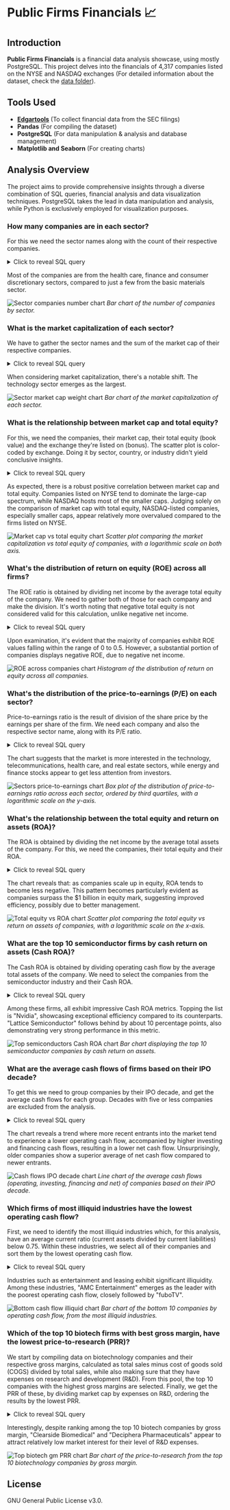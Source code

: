 # Public Firms Financials 📈

## Introduction
**Public Firms Financials** is a financial data analysis showcase, using mostly PostgreSQL. This project delves into the financials of 4,317 companies listed on the NYSE and NASDAQ exchanges (For detailed information about the dataset, check the [data folder](/data/)).

## Tools Used
- **[Edgartools](https://github.com/dgunning/edgartools)** (To collect financial data from the SEC filings)
- **Pandas** (For compiling the dataset)
- **PostgreSQL** (For data manipulation & analysis and database management)
- **Matplotlib and Seaborn** (For creating charts)

## Analysis Overview
The project aims to provide comprehensive insights through a diverse combination of SQL queries, financial analysis and data visualization techniques. PostgreSQL takes the lead in data manipulation and analysis, while Python is exclusively employed for visualization purposes.

### How many companies are in each sector?
For this we need the sector names along with the count of their respective companies.

<details>
    <summary>Click to reveal SQL query</summary>
    ```sql
    SELECT
        sd.sector_name,
        COUNT(cd.company_id) AS num_companies
    FROM
        companies_dim cd
    LEFT JOIN
        sectors_dim sd ON cd.sector_id = sd.sector_id
    WHERE
        sd.sector_name IS NOT NULL
    GROUP BY
        sd.sector_name
    ORDER BY
        num_companies DESC;
    ```
</details>

Most of the companies are from the health care, finance and consumer discretionary sectors, compared to just a few from the basic materials sector.

![Sector companies number chart](/images/sector_companies_number.jpg)
*Bar chart of the number of companies by sector.*

### What is the market capitalization of each sector?
We have to gather the sector names and the sum of the market cap of their respective companies.

<details>
    <summary>Click to reveal SQL query</summary>
    ```sql
    SELECT
        sd.sector_name,
        SUM(cd.market_cap) AS market_cap
    FROM
        companies_dim cd
    LEFT JOIN
        sectors_dim sd ON cd.sector_id = sd.sector_id
    WHERE
        sd.sector_name IS NOT NULL
        AND cd.market_cap > 0
    GROUP BY
        sd.sector_name
    ORDER BY
        market_cap DESC;
    ```
</details>

When considering market capitalization, there's a notable shift. The technology sector emerges as the largest.

![Sector market cap weight chart](/images/sector_market_cap_weight.jpg)
*Bar chart of the market capitalization of each sector.*

### What is the relationship between market cap and total equity?
For this, we need the companies, their market cap, their total equity (book value) and the exchange they're listed on (bonus). The scatter plot is color-coded by exchange. Doing it by sector, country, or industry didn't yield conclusive insights.

<details>
    <summary>Click to reveal SQL query</summary>
    ```sql
    SELECT
        cd.company_name,
        cd.exchange,
        cd.market_cap,
        bsf.total_stockholders_equity
    FROM
        companies_dim cd
    LEFT JOIN
        balance_sheets_fact bsf ON cd.company_id = bsf.company_id
    WHERE
        cd.market_cap > 1e5
        AND bsf.total_stockholders_equity > 1e5
    ORDER BY
        cd.market_cap DESC;
    ```
</details>

As expected, there is a robust positive correlation between market cap and total equity. Companies listed on NYSE tend to dominate the large-cap spectrum, while NASDAQ hosts most of the smaller caps. Judging solely on the comparison of market cap with total equity, NASDAQ-listed companies, especially smaller caps, appear relatively more overvalued compared to the firms listed on NYSE.

![Market cap vs total equity chart](/images/market_cap_vs_total_equity.jpg)
*Scatter plot comparing the market capitalization vs total equity of companies, with a logarithmic scale on both axis.*

### What's the distribution of return on equity (ROE) across all firms?
The ROE ratio is obtained by dividing net income by the average total equity of the company. We need to gather both of those for each company and make the division. It's worth noting that negative total equity is not considered valid for this calculation, unlike negative net income.

<details>
    <summary>Click to reveal SQL query</summary>
    ```sql
    SELECT
        cd.company_name,
        cosf.net_income / bsf.total_stockholders_equity AS return_on_equity
        -- It should be the average of total equity, although there's not enough data
    FROM
        companies_dim cd
    LEFT JOIN
        consolidated_operations_statements_fact cosf ON cd.company_id = cosf.company_id
    LEFT JOIN
        balance_sheets_fact bsf ON cd.company_id = bsf.company_id
    WHERE
        bsf.total_stockholders_equity > 0
        AND cosf.net_income / bsf.total_stockholders_equity BETWEEN -2 AND 2
    ORDER BY
        return_on_equity DESC;
    ```
</details>

Upon examination, it's evident that the majority of companies exhibit ROE values falling within the range of 0 to 0.5. However, a substantial portion of companies displays negative ROE, due to negative net income.

![ROE across companies chart](/images/roe_across_companies.jpg)
*Histogram of the distribution of return on equity across all companies.*

### What's the distribution of the price-to-earnings (P/E) on each sector? 
Price-to-earnings ratio is the result of division of the share price by the earnings per share of the firm. We need each company and also the respective sector name, along with its P/E ratio.

<details>
    <summary>Click to reveal SQL query</summary>
    ```sql
    SELECT
        cd.company_name,
        sd.sector_name,
        cd.market_cap / cosf.net_income AS price_to_earnings
        -- It's usually calculated by dividing each by number of shares, yielding the same result
    FROM
        companies_dim cd
    LEFT JOIN
        sectors_dim sd ON cd.sector_id = sd.sector_id
    LEFT JOIN
        consolidated_operations_statements_fact cosf ON cd.company_id = cosf.company_id
    WHERE
        sd.sector_name IS NOT NULL
        AND cd.market_cap / cosf.net_income BETWEEN 1e-4 AND 1e4
    ORDER BY
        price_to_earnings DESC;
    ```
</details>

The chart suggests that the market is more interested in the technology, telecommunications, health care, and real estate sectors, while energy and finance stocks appear to get less attention from investors.

![Sectors price-to-earnings chart](/images/sectors_price_to_earnings.jpg)
*Box plot of the distribution of price-to-earnings ratio across each sector, ordered by third quartiles, with a logarithmic scale on the y-axis.*

### What's the relationship between the total equity and return on assets (ROA)?
The ROA is obtained by dividing the net income by the average total assets of the company. For this, we need the companies, their total equity and their ROA.

<details>
    <summary>Click to reveal SQL query</summary>
    ```sql
    SELECT
        cd.company_name,
        bsf.total_stockholders_equity,
        cosf.net_income / bsf.total_assets AS return_on_assets
        -- It should be the average of total assets, although there's not enough data
    FROM
        companies_dim cd
    LEFT JOIN
        consolidated_operations_statements_fact cosf ON cd.company_id = cosf.company_id
    LEFT JOIN
        balance_sheets_fact bsf ON cd.company_id = bsf.company_id
    WHERE
        bsf.total_stockholders_equity > 1e6
        AND cosf.net_income / bsf.total_assets BETWEEN -2 AND 0.5
    ORDER BY
        bsf.total_stockholders_equity DESC;
    ```
</details>

The chart reveals that: as companies scale up in equity, ROA tends to become less negative. This pattern becomes particularly evident as companies surpass the $1 billion in equity mark, suggesting improved efficiency, possibly due to better management.

![Total equity vs ROA chart](/images/total_equity_vs_roa.jpg)
*Scatter plot comparing the total equity vs return on assets of companies, with a logarithmic scale on the x-axis.*

### What are the top 10 semiconductor firms by cash return on assets (Cash ROA)?
The Cash ROA is obtained by dividing operating cash flow by the average total assets of the company. We need to select the companies from the semiconductor industry and their Cash ROA.

<details>
    <summary>Click to reveal SQL query</summary>
    ```sql
    SELECT
        cd.company_name,
        csf.net_cash_provided_by_operating_activities / bsf.total_assets AS cash_return_on_assets
        -- It should be the average of total assets, although there's not enough data
    FROM
        companies_dim cd
    LEFT JOIN
        cashflow_statements_fact csf ON cd.company_id = csf.company_id
    LEFT JOIN
        balance_sheets_fact bsf ON cd.company_id = bsf.company_id
    LEFT JOIN
        industries_dim id ON cd.industry_id = id.industry_id
    WHERE
        id.industry_name = 'Semiconductors'
        AND csf.net_cash_provided_by_operating_activities IS NOT NULL
        AND bsf.total_assets > 0
    ORDER BY
        cash_return_on_assets DESC
    LIMIT 10;
    ```
</details>

Among these firms, all exhibit impressive Cash ROA metrics. Topping the list is "Nvidia", showcasing exceptional efficiency compared to its counterparts. "Lattice Semiconductor" follows behind by about 10 percentage points, also demonstrating very strong performance in this metric.

![Top semiconductors Cash ROA chart](/images/top_semiconductors_cash_roa.jpg)
*Bar chart displaying the top 10 semiconductor companies by cash return on assets.*

### What are the average cash flows of firms based on their IPO decade?
To get this we need to group companies by their IPO decade, and get the average cash flows for each group. Decades with five or less companies are excluded from the analysis.

<details>
    <summary>Click to reveal SQL query</summary>
    ```sql
    -- Get the decade ranges as a temporary table
    WITH ipo_decade_ranges AS (
        SELECT 
            GENERATE_SERIES(1920, 2020, 10) AS decade_start,
            GENERATE_SERIES(1929, 2029, 10) AS decade_end
    )

    -- Get the average cash flows of companies based on their IPO decade
    SELECT 
        CONCAT(decade_start, 's') AS ipo_decade,
        AVG(COALESCE(csf.net_cash_provided_by_operating_activities,0)) AS operating_cashflow,
        AVG(COALESCE(csf.net_cash_provided_by_investing_activities,0)) AS investing_cashflow,
        AVG(COALESCE(csf.net_cash_provided_by_financing_activities,0)) AS financing_cashflow,
        AVG(COALESCE(csf.net_cash_provided_by_operating_activities,0)) +
        AVG(COALESCE(csf.net_cash_provided_by_investing_activities,0)) +
        AVG(COALESCE(csf.net_cash_provided_by_financing_activities,0)) AS net_cash
    FROM 
        companies_dim cd
    RIGHT JOIN 
        ipo_decade_ranges ON cd.ipo_year BETWEEN decade_start AND decade_end
    LEFT JOIN
        cashflow_statements_fact csf ON cd.company_id = csf.company_id
    WHERE
        cd.ipo_year IS NOT NULL
    GROUP BY 
        ipo_decade
    HAVING
        COUNT(cd.company_id) > 5
    ORDER BY 
        ipo_decade;
    ```
</details>

The chart reveals a trend where more recent entrants into the market tend to experience a lower operating cash flow, accompanied by higher investing and financing cash flows, resulting in a lower net cash flow. Unsurprisingly, older companies show a superior average of net cash flow compared to newer entrants.

![Cash flows IPO decade chart](/images/cashflows_ipo_decade.jpg)
*Line chart of the average cash flows (operating, investing, financing and net) of companies based on their IPO decade.*

### Which firms of most illiquid industries have the lowest operating cash flow?
First, we need to identify the most illiquid industries which, for this analysis, have an average current ratio (current assets divided by current liabilities) below 0.75. Within these industries, we select all of their companies and sort them by the lowest operating cash flow.

<details>
    <summary>Click to reveal SQL query</summary>
    ```sql
    -- Get the most illiquid industries as a temporary table
    WITH most_illiquid_industries AS (
        SELECT
            id.industry_id,
            AVG(bsf.current_assets / bsf.total_current_liabilities) AS current_ratio
        FROM
            industries_dim id
        INNER JOIN
            companies_dim cd ON id.industry_id = cd.industry_id
        INNER JOIN
            balance_sheets_fact bsf ON cd.company_id = bsf.company_id
        WHERE
            id.industry_name IS NOT NULL
            AND bsf.current_assets > 0
            AND bsf.total_current_liabilities > 0
        GROUP BY
            id.industry_id
        HAVING
            AVG(bsf.current_assets / bsf.total_current_liabilities) < 0.75
    )

    -- Get the companies from those industries with the lowest operating cash flow
    SELECT
        cd.company_name,
        csf.net_cash_provided_by_operating_activities AS operating_cashflow
    FROM
        most_illiquid_industries mi
    LEFT JOIN
        companies_dim cd ON mi.industry_id = cd.industry_id
    LEFT JOIN
        cashflow_statements_fact csf ON cd.company_id = csf.company_id
    WHERE
        csf.net_cash_provided_by_operating_activities IS NOT NULL
    ORDER BY
        operating_cashflow
    LIMIT 10;
    ```
</details>

Industries such as entertainment and leasing exhibit significant illiquidity. Among these industries, "AMC Entertainment" emerges as the leader with the poorest operating cash flow, closely followed by "fuboTV".

![Bottom cash flow illiquid chart](/images/bottom_cashflow_illiquid.jpg)
*Bar chart of the bottom 10 companies by operating cash flow, from the most illiquid industries.*

### Which of the top 10 biotech firms with best gross margin, have the lowest price-to-research (PRR)?
We start by compiling data on biotechnology companies and their respective gross margins, calculated as total sales minus cost of goods sold (COGS) divided by total sales, while also making sure that they have expenses on research and development (R&D). From this pool, the top 10 companies with the highest gross margins are selected. Finally, we get the PRR of these, by dividing market cap by expenses on R&D, ordering the results by the lowest PRR.

<details>
    <summary>Click to reveal SQL query</summary>
    ```sql
    -- Get the top 10 biotechnology companies by gross margin as a temporary table
    WITH top_biotech_by_gross_margin AS (
        SELECT
            cd.company_name,
            cd.market_cap,
            cosf.research_and_development_expenses,
            CASE
                WHEN cosf.gross_profit IS NOT NULL THEN
                    cosf.gross_profit / cosf.total_net_sales
                WHEN cosf.cost_goods_and_services_sold IS NOT NULL THEN
                    (cosf.total_net_sales - cosf.cost_goods_and_services_sold) / cosf.total_net_sales
                ELSE
                    0
            END AS gross_margin
        FROM
            companies_dim cd
        LEFT JOIN
            consolidated_operations_statements_fact cosf ON cd.company_id = cosf.company_id
        LEFT JOIN
            industries_dim id ON cd.industry_id = id.industry_id
        WHERE
            id.industry_name LIKE '%Biotechnology%'
            AND cosf.total_net_sales > 0
            AND cd.market_cap > 0
            AND cosf.research_and_development_expenses > 0
        ORDER BY
            gross_margin DESC
        LIMIT 10
    )

    -- Get those 10 companies ordered by lowest price-to-research
    SELECT
        company_name,
        market_cap / research_and_development_expenses AS price_to_research
    FROM
        top_biotech_by_gross_margin
    ORDER BY
        price_to_research;
    ```
</details>

Interestingly, despite ranking among the top 10 biotech companies by gross margin, "Clearside Biomedical" and "Deciphera Pharmaceuticals" appear to attract relatively low market interest for their level of R&D expenses.

![Top biotech gm PRR chart](/images/top_biotech_gm_prr.jpg)
*Bar chart of the price-to-research from the top 10 biotechnology companies by gross margin.*

## License
GNU General Public License v3.0.
